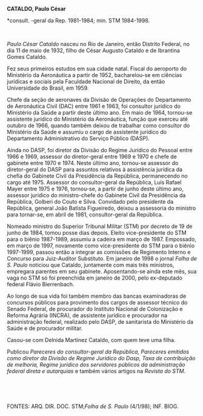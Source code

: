 **CATALDO, Paulo César**

\*consult. -geral da Rep. 1981-1984; min. STM 1984-1998.

 

*Paulo César Cataldo* nasceu no Rio de Janeiro, então Distrito Federal,
no dia 11 de maio de 1932, filho de César Augusto Cataldo e de Ibrantina
Gomes Cataldo.

Fez seus primeiros estudos em sua cidade natal. Fiscal do aeroporto do
Ministério da Aeronáutica a partir de 1952, bacharelou-se em ciências
jurídicas e sociais pela Faculdade Nacional de Direito, da então
Universidade do Brasil, em 1959.

Chefe da seção de aeronaves da Divisão de Operações do Departamento de
Aeronáutica Civil (DAC) entre 1961 e 1963, foi consultor jurídico do
Ministério da Saúde a partir deste último ano. Em maio de 1964,
tornou-se assistente jurídico do Ministério da Aeronáutica, função que
exerceu até outubro de 1966, quando também deixou de trabalhar como
consultor do Ministério da Saúde e assumiu o cargo de assistente
jurídico do Departamento Administrativo do Serviço Público (DASP).

Ainda no DASP, foi diretor da Divisão do Regime Jurídico do Pessoal
entre 1966 e 1969, assessor do diretor-geral entre 1969 e 1970 e chefe
de gabinete entre 1970 e 1974. Neste último ano, tornou-se assessor do
diretor-geral do DASP para assuntos relativos à assistência jurídica da
chefia do Gabinete Civil da Presidência da República, permanecendo no
cargo até 1975. Assessor do consultor-geral da República, Luís Rafael
Mayer entre 1975 e 1976, tornou-se, a partir de junho deste último ano,
assessor jurídico do ministro-chefe do Gabinete Civil da Presidência da
República, Golberi do Couto e Silva. Convidado pelo presidente da
República, general João Batista Figueiredo, deixou a assessoria do
ministro para tornar-se, em abril de 1981, consultor-geral da República.

Nomeado ministro do Superior Tribunal Militar (STM) por decreto de 19 de
junho de 1984, tomou posse dias depois. Eleito vice-presidente do STM
para o biênio 1987-1989, assumiu a cadeira em março de 1987. Empossado,
em março de 1997, novamente como vice-presidente do STM para o biênio
1997-1999, passou então a integrar as comissões de Regimento Interno e
Concurso para Juiz-Auditor Substituto. Em janeiro de 1998 o jornal
*Folha de S. Paulo* noticiou que Cataldo, juntamente com mais três
ministros, empregara parentes em seu gabinete. Aposentando-se ainda este
mês, sua vaga no STM só foi preenchida em janeiro de 2000, pelo
ex-deputado federal Flávio Bierrenbach.

Ao longo de sua vida foi também membro das bancas examinadoras de
concursos públicos para provimento dos cargos de assessor técnico do
Senado Federal, de procurador do Instituto Nacional de Colonização e
Reforma Agrária (INCRA), de assistente jurídico e procurador na
administração federal, realizado pelo DASP, de sanitarista do Ministério
da Saúde e de procurador militar.

Casou-se com Delnida Martinez Cataldo, com quem teve uma filha.

Publicou *Pareceres do consultor-geral da República, Pareceres emitidos
como diretor da Divisão de Regime Jurídico do Dasp, Taxa de contribuição
de melhoria, Regime jurídico dos servidores públicos da administração
federal direta e autarquias* e também vários artigos na *Revista do
STM*.

 

 

FONTES: ARQ. DIR. DOC. STM;*Folha de S. Paulo* (4/1/98); INF. BIOG.

 
